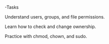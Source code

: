 -Tasks

Understand users, groups, and file permissions.

Learn how to check and change ownership.

Practice with chmod, chown, and sudo.
